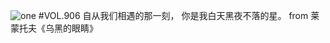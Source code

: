 ![one](http://image.wufazhuce.com/Fs0-Yzr7pUpileiGyy8buX2Ya-uu)
#VOL.906
自从我们相遇的那一刻， 你是我白天黑夜不落的星。 from 莱蒙托夫《乌黑的眼睛》